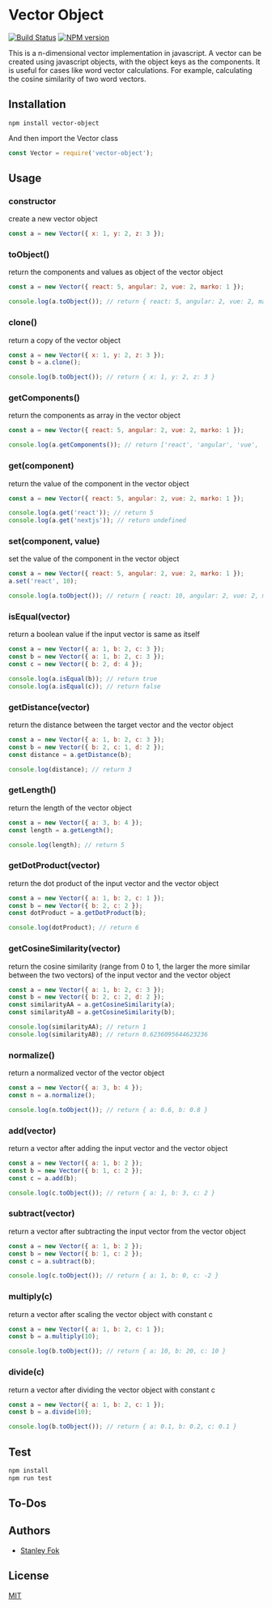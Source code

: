 Vector Object
=======

[![Build Status](https://travis-ci.org/stanleyfok/vector-object.png?branch=master)](https://travis-ci.org/stanleyfok/vector-object)
[![NPM version](https://img.shields.io/npm/v/vector-object.svg)](https://www.npmjs.com/package/vector-object)

This is a n-dimensional vector implementation in javascript. A vector can be created using javascript objects, with the object keys as the components. It is useful for cases like word vector calculations. For example, calculating the cosine similarity of two word vectors.

## Installation

`npm install vector-object`

And then import the Vector class
```js
const Vector = require('vector-object');
```

## Usage

### constructor

create a new vector object
```js
const a = new Vector({ x: 1, y: 2, z: 3 });
```

### toObject()

return the components and values as object of the vector object
```js
const a = new Vector({ react: 5, angular: 2, vue: 2, marko: 1 });

console.log(a.toObject()); // return { react: 5, angular: 2, vue: 2, marko: 1 }
```

### clone()

return a copy of the vector object
```js
const a = new Vector({ x: 1, y: 2, z: 3 });
const b = a.clone();

console.log(b.toObject()); // return { x: 1, y: 2, z: 3 }
```

### getComponents()

return the components as array in the vector object
```js
const a = new Vector({ react: 5, angular: 2, vue: 2, marko: 1 });

console.log(a.getComponents()); // return ['react', 'angular', 'vue', 'marko']
```

### get(component)

return the value of the component in the vector object
```js
const a = new Vector({ react: 5, angular: 2, vue: 2, marko: 1 });

console.log(a.get('react')); // return 5
console.log(a.get('nextjs')); // return undefined
```

### set(component, value)

set the value of the component in the vector object
```js
const a = new Vector({ react: 5, angular: 2, vue: 2, marko: 1 });
a.set('react', 10);

console.log(a.toObject()); // return { react: 10, angular: 2, vue: 2, marko: 1 }
```

### isEqual(vector)

return a boolean value if the input vector is same as itself
```js
const a = new Vector({ a: 1, b: 2, c: 3 });
const b = new Vector({ a: 1, b: 2, c: 3 });
const c = new Vector({ b: 2, d: 4 });

console.log(a.isEqual(b)); // return true
console.log(a.isEqual(c)); // return false
```

### getDistance(vector)

return the distance between the target vector and the vector object
```js
const a = new Vector({ a: 1, b: 2, c: 3 });
const b = new Vector({ b: 2, c: 1, d: 2 });
const distance = a.getDistance(b);

console.log(distance); // return 3
```

### getLength()

return the length of the vector object
```js
const a = new Vector({ a: 3, b: 4 });
const length = a.getLength();

console.log(length); // return 5
```

### getDotProduct(vector)

return the dot product of the input vector and the vector object
```js
const a = new Vector({ a: 1, b: 2, c: 1 });
const b = new Vector({ b: 2, c: 2 });
const dotProduct = a.getDotProduct(b);

console.log(dotProduct); // return 6
```

### getCosineSimilarity(vector)

return the cosine similarity (range from 0 to 1, the larger the more similar between the two vectors) of the input vector and the vector object
```js
const a = new Vector({ a: 1, b: 2, c: 3 });
const b = new Vector({ b: 2, c: 2, d: 2 });
const similarityAA = a.getCosineSimilarity(a);
const similarityAB = a.getCosineSimilarity(b);

console.log(similarityAA); // return 1
console.log(similarityAB); // return 0.6236095644623236
```

### normalize()

return a normalized vector of the vector object
```js
const a = new Vector({ a: 3, b: 4 });
const n = a.normalize();

console.log(n.toObject()); // return { a: 0.6, b: 0.8 }
```

### add(vector)

return a vector after adding the input vector and the vector object
```js
const a = new Vector({ a: 1, b: 2 });
const b = new Vector({ b: 1, c: 2 });
const c = a.add(b);

console.log(c.toObject()); // return { a: 1, b: 3, c: 2 }
```

### subtract(vector)

return a vector after subtracting the input vector from the vector object
```js
const a = new Vector({ a: 1, b: 2 });
const b = new Vector({ b: 1, c: 2 });
const c = a.subtract(b);

console.log(c.toObject()); // return { a: 1, b: 0, c: -2 }
```

### multiply(c)

return a vector after scaling the vector object with constant c
```js
const a = new Vector({ a: 1, b: 2, c: 1 });
const b = a.multiply(10);

console.log(b.toObject()); // return { a: 10, b: 20, c: 10 }
```

### divide(c)

return a vector after dividing the vector object with constant c
```js
const a = new Vector({ a: 1, b: 2, c: 1 });
const b = a.divide(10);

console.log(b.toObject()); // return { a: 0.1, b: 0.2, c: 0.1 }
```

## Test

```bash
npm install
npm run test
```

## To-Dos

## Authors

  - [Stanley Fok](https://github.com/stanleyfok)

## License

  [MIT](./LICENSE)
